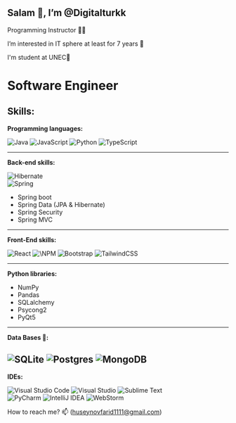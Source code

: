<h2> Salam 👋, I’m @Digitalturkk </h2>

Programming Instructor 👨‍🏫

I’m interested in IT sphere at least for 7 years 👀 

I'm student at UNEC🏦

<h1> Software Engineer </h1>

<h2> <b> Skills: </b> </h2>

**Programming languages:**

 ![Java](https://img.shields.io/badge/java-%23ED8B00.svg?style=for-the-badge&logo=openjdk&logoColor=white)
 ![JavaScript](https://img.shields.io/badge/javascript-%23323330.svg?style=for-the-badge&logo=javascript&logoColor=%23F7DF1E)
 ![Python](https://img.shields.io/badge/python-3670A0?style=for-the-badge&logo=python&logoColor=ffdd54)
 ![TypeScript](https://img.shields.io/badge/typescript-%23007ACC.svg?style=for-the-badge&logo=typescript&logoColor=white)
  
---

**Back-end skills:**

![Hibernate](https://img.shields.io/badge/Hibernate-59666C?style=for-the-badge&logo=Hibernate&logoColor=white) <br />
![Spring](https://img.shields.io/badge/spring-%236DB33F.svg?style=for-the-badge&logo=spring&logoColor=white)
- Spring boot  
- Spring Data (JPA & Hibernate)
- Spring Security
- Spring MVC
  <!--JUnit-->
---

**Front-End skills:**

![React](https://img.shields.io/badge/react-%2320232a.svg?style=for-the-badge&logo=react&logoColor=%2361DAFB)
![\NPM](https://img.shields.io/badge/NPM-%23CB3837.svg?style=for-the-badge&logo=npm&logoColor=white)
![Bootstrap](https://img.shields.io/badge/bootstrap-%238511FA.svg?style=for-the-badge&logo=bootstrap&logoColor=white)
![TailwindCSS](https://img.shields.io/badge/tailwindcss-%2338B2AC.svg?style=for-the-badge&logo=tailwind-css&logoColor=white)

---
**Python libraries:**
- NumPy
- Pandas
- SQLalchemy
- Psycong2
- PyQt5
---

**Data Bases 💾:**

![SQLite](https://img.shields.io/badge/sqlite-%2307405e.svg?style=for-the-badge&logo=sqlite&logoColor=white)
![Postgres](https://img.shields.io/badge/postgres-%23316192.svg?style=for-the-badge&logo=postgresql&logoColor=white)
![MongoDB](https://img.shields.io/badge/MongoDB-%234ea94b.svg?style=for-the-badge&logo=mongodb&logoColor=white)
---

**IDEs:**
 
 ![Visual Studio Code](https://img.shields.io/badge/Visual%20Studio%20Code-0078d7.svg?style=for-the-badge&logo=visual-studio-code&logoColor=white)
 ![Visual Studio](https://img.shields.io/badge/Visual%20Studio-5C2D91.svg?style=for-the-badge&logo=visual-studio&logoColor=white)
 ![Sublime Text](https://img.shields.io/badge/sublime_text-%23575757.svg?style=for-the-badge&logo=sublime-text&logoColor=important)\
 ![PyCharm](https://img.shields.io/badge/pycharm-143?style=for-the-badge&logo=pycharm&logoColor=black&color=black&labelColor=green)
 ![IntelliJ IDEA](https://img.shields.io/badge/IntelliJIDEA-000000.svg?style=for-the-badge&logo=intellij-idea&logoColor=white)
 ![WebStorm](https://img.shields.io/badge/webstorm-143?style=for-the-badge&logo=webstorm&logoColor=white&color=black)

How to reach me? 📫  (huseynovfarid1111@gmail.com)
<!---
Digitalturkk/Digitalturkk is a ✨ special ✨ repository because its `README.md` (this file) appears on your GitHub profile.
You can click the Preview link to take a look at your changes.
--->

